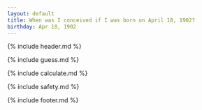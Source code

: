 ```yaml
---
layout: default
title: When was I conceived if I was born on April 18, 1902?
birthday: Apr 18, 1902
---
```


{% include header.md %}

{% include guess.md %}

{% include calculate.md %}

{% include safety.md %}

{% include footer.md %}




